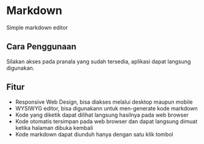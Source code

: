 # Markdown
Simple markdown editor

## Cara Penggunaan
Silakan akses pada pranala yang sudah tersedia, aplikasi dapat langsung digunakan.

## Fitur
 * Responsive Web Design, bisa diakses melalui desktop maupun mobile
 * WYSIWYG editor, bisa digunakann untuk men-generate kode markdown
 * Kode yang diketik dapat dilihat langsung hasilnya pada web browser
 * Kode otomatis tersimpan pada web browser dan dapat langsung dimuat ketika halaman dibuka kembali
 * Kode markdown dapat diunduh hanya dengan satu klik tombol

